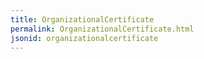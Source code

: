 ```yaml
---
title: OrganizationalCertificate
permalink: OrganizationalCertificate.html
jsonid: organizationalcertificate
---
```

